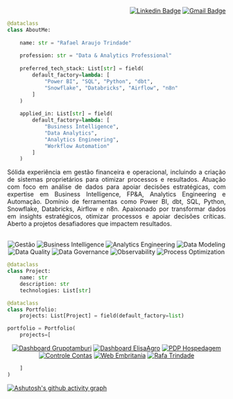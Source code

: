 <div align="right">

[![Linkedin Badge](https://img.shields.io/badge/-LinkedIn-2B5482?style=flat-square&logo=LinkedIn&logoColor=fffff&link=https://www.linkedin.com/in/rafatrindade/)](https://www.linkedin.com/in/rafatrindade/)
[![Gmail Badge](https://img.shields.io/badge/-rafatrindade.exe@gmail.com-2B5482?style=flat-square&logo=Gmail&logoColor=fff&link=mailto:rafatrindade.exe@gmail.com)](mailto:rafatrindade.exe@gmail.com)

</div>

```python
@dataclass
class AboutMe:
  
    name: str = "Rafael Araujo Trindade"
    
    profession: str = "Data & Analytics Professional"
    
    preferred_tech_stack: List[str] = field(
        default_factory=lambda: [
            "Power BI", "SQL", "Python", "dbt", 
            "Snowflake", "Databricks", "Airflow", "n8n"
        ]
    )
    
    applied_in: List[str] = field(
        default_factory=lambda: [
            "Business Intelligence",
            "Data Analytics",
            "Analytics Engineering",
            "Workflow Automation"
        ]
    )
```

<div align="justify">
Sólida experiência em gestão financeira e operacional, incluindo a criação de sistemas proprietários para otimizar processos e resultados. Atuação com foco em análise de dados para apoiar decisões estratégicas, com expertise em Business Intelligence, FP&A, Analytics Engineering e Automação. Domínio de ferramentas como Power BI, dbt, SQL, Python, Snowflake, Databricks, Airflow e n8n. Apaixonado por transformar dados em insights estratégicos, otimizar processos e apoiar decisões críticas. Aberto a projetos desafiadores que impactem resultados.
</div>

</br>

<div align="center">

![Gestão](https://img.shields.io/badge/-Gestão-2B5482?style=flat-square)
![Business Intelligence](https://img.shields.io/badge/-Business%20Intelligence-2B5482?style=flat-square)
![Analytics Engineering](https://img.shields.io/badge/-Analytics%20Engineering-2B5482?style=flat-square)
![Data Modeling](https://img.shields.io/badge/-Data%20Modeling-2B5482?style=flat-square)
![Data Quality](https://img.shields.io/badge/-Data%20Quality-2B5482?style=flat-square)
![Data Governance](https://img.shields.io/badge/-Data%20Governance-2B5482?style=flat-square)
![Observability](https://img.shields.io/badge/-Observability-2B5482?style=flat-square)
![Process Optimization](https://img.shields.io/badge/-Process%20Optimization-2B5482?style=flat-square)

</div>

```python
@dataclass
class Project:
    name: str
    description: str
    technologies: List[str]

@dataclass
class Portfolio:
    projects: List[Project] = field(default_factory=list)

portfolio = Portfolio(
    projects=[
```

<div align="center">

[![Dashboard Grupotamburi](https://github-readme-stats.vercel.app/api/pin/?username=rafa-trindade&repo=dashboard-grupotamburi&theme=github_dark_dimmed&show_owner=false&description_lines_count=2&bg_color=151B23)](https://github.com/rafa-trindade/dashboard-grupotamburi)
[![Dashboard ElisaAgro](https://github-readme-stats.vercel.app/api/pin/?username=rafa-trindade&repo=dashboard-elisaagro&theme=github_dark_dimmed&show_owner=false&description_lines_count=2&bg_color=151B23)](https://github.com/rafa-trindade/dashboard-elisaagro)
[![PDP Hospedagem](https://github-readme-stats.vercel.app/api/pin/?username=rafa-trindade&repo=pdp-hospedagem&theme=github_dark_dimmed&show_owner=false&description_lines_count=2&bg_color=151B23)](https://github.com/rafa-trindade/pdp-hospedagem)
[![Controle Contas](https://github-readme-stats.vercel.app/api/pin/?username=rafa-trindade&repo=controle-contas&theme=github_dark_dimmed&show_owner=false&description_lines_count=2&bg_color=151B23)](https://github.com/rafa-trindade/controle-contas)
[![Web Embritania](https://github-readme-stats.vercel.app/api/pin/?username=rafa-trindade&repo=web-embritania&theme=github_dark_dimmed&show_owner=false&description_lines_count=2&bg_color=151B23)](https://github.com/rafa-trindade/web-embritania)
[![Rafa Trindade](https://github-readme-stats.vercel.app/api/pin/?username=rafa-trindade&repo=rafa-trindade&theme=github_dark_dimmed&show_owner=false&description_lines_count=2&bg_color=151B23)](https://github.com/rafa-trindade/rafa-trindade)


</div>

```python
    ]
)
```

[![Ashutosh's github activity graph](https://github-readme-activity-graph.vercel.app/graph?username=rafa-trindade&theme=react&hide_border=true&hide_title=false&radius=10&height=350&bg_color=151B23&line=2c5a95&point=2B5482)](https://github.com/ashutosh00710/github-readme-activity-graph)
